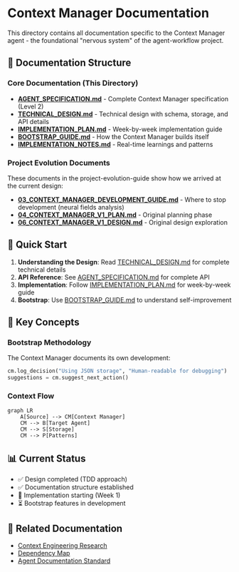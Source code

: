 # Context Manager Documentation

This directory contains all documentation specific to the Context Manager agent - the foundational "nervous system" of the agent-workflow project.

## 📁 Documentation Structure

### Core Documentation (This Directory)
- **[AGENT_SPECIFICATION.md](AGENT_SPECIFICATION.md)** - Complete Context Manager specification (Level 2)
- **[TECHNICAL_DESIGN.md](TECHNICAL_DESIGN.md)** - Technical design with schema, storage, and API details
- **[IMPLEMENTATION_PLAN.md](IMPLEMENTATION_PLAN.md)** - Week-by-week implementation guide
- **[BOOTSTRAP_GUIDE.md](BOOTSTRAP_GUIDE.md)** - How the Context Manager builds itself
- **[IMPLEMENTATION_NOTES.md](IMPLEMENTATION_NOTES.md)** - Real-time learnings and patterns

### Project Evolution Documents
These documents in the project-evolution-guide show how we arrived at the current design:
- **[03_CONTEXT_MANAGER_DEVELOPMENT_GUIDE.md](../../project-evolution-guide/03_CONTEXT_MANAGER_DEVELOPMENT_GUIDE.md)** - Where to stop development (neural fields analysis)
- **[04_CONTEXT_MANAGER_V1_PLAN.md](../../project-evolution-guide/04_CONTEXT_MANAGER_V1_PLAN.md)** - Original planning phase
- **[06_CONTEXT_MANAGER_V1_DESIGN.md](../../project-evolution-guide/06_CONTEXT_MANAGER_V1_DESIGN.md)** - Original design exploration

## 🎯 Quick Start

1. **Understanding the Design**: Read [TECHNICAL_DESIGN.md](TECHNICAL_DESIGN.md) for complete technical details
2. **API Reference**: See [AGENT_SPECIFICATION.md](AGENT_SPECIFICATION.md) for complete API
3. **Implementation**: Follow [IMPLEMENTATION_PLAN.md](IMPLEMENTATION_PLAN.md) for week-by-week guide
4. **Bootstrap**: Use [BOOTSTRAP_GUIDE.md](BOOTSTRAP_GUIDE.md) to understand self-improvement

## 🔑 Key Concepts

### Bootstrap Methodology
The Context Manager documents its own development:
```python
cm.log_decision("Using JSON storage", "Human-readable for debugging")
suggestions = cm.suggest_next_action()
```

### Context Flow
```mermaid
graph LR
    A[Source] --> CM[Context Manager]
    CM --> B[Target Agent]
    CM --> S[Storage]
    CM --> P[Patterns]
```

## 📊 Current Status

- ✅ Design completed (TDD approach)
- ✅ Documentation structure established
- 🔄 Implementation starting (Week 1)
- ⏳ Bootstrap features in development

## 🔗 Related Documentation

- [Context Engineering Research](../../research/simple/docs/CONTEXT_ENGINEERING_INSIGHTS.md)
- [Dependency Map](../../research/simple/docs/CONTEXT_DEPENDENCY_MAP.md)
- [Agent Documentation Standard](../../project-evolution-guide/07_AGENT_DOCUMENTATION_STANDARD.md)